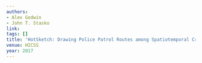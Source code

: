 ```yaml
---
authors:
- Alex Godwin
- John T. Stasko
link:
tags: []
title: 'HotSketch: Drawing Police Patrol Routes among Spatiotemporal Crime Hotspots.'
venue: HICSS
year: 2017
---
```

